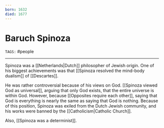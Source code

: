 ```yaml
---
born: 1632
died: 1677
---
```

# Baruch Spinoza
`TAGS:` #people 

---
Spinoza was a [[Netherlands|Dutch]] philosopher of Jewish origin. One of his biggest achievements was that [[Spinoza resolved the mind-body dualism]] of [[Descartes]]. 

He was rather controversial because of his views on God. [[Spinoza viewed God as universal]], arguing that only God exists, that the entire universe is within God. However, because [[Opposites require each other]], saying that God is everything is nearly the same as saying that God is nothing. Because of this position, Spinoza was exiled from the Dutch Jewish community, and his works were banned by the [[Catholicism|Catholic Church]]. 

Also, [[Spinoza was a determinist]]. 